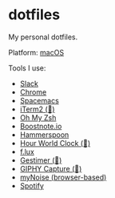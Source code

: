 # dotfiles
My personal dotfiles.

Platform: [macOS](https://www.apple.com/macos/)

Tools I use:
- [Slack](https://slack.com/)
- [Chrome](https://www.google.com/chrome/)
- [Spacemacs](https://www.spacemacs.org/)
- [iTerm2 (🍎)](https://iterm2.com/)
- [Oh My Zsh](https://ohmyz.sh/)
- [Boostnote.io](https://boostnote.io/)
- [Hammerspoon](https://www.hammerspoon.org/)
- [Hour World Clock (🍎)](https://apps.apple.com/us/app/hour-world-clock/id569089415?mt=12)
- [f.lux](https://justgetflux.com/)
- [Gestimer (🍎)](http://maddin.io/gestimer/)
- [GIPHY Capture (🍎)](https://giphy.com/apps/giphycapture)
- [myNoise (browser-based)](https://mynoise.net/)
- [Spotify](https://www.spotify.com/)
